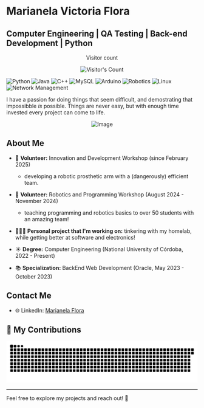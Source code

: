 # Marianela Victoria Flora
## Computer Engineering | QA Testing | Back-end Development | Python 

<div align="center"> 
  <p>Visitor count</p>
  <img src="https://profile-counter.glitch.me/{USERNAME}/count.svg" alt="Visitor's Count" />
</div>

  
![Python](https://img.shields.io/badge/Python-3776AB?style=for-the-badge&logo=python&logoColor=white)
![Java](https://img.shields.io/badge/Java-007396?style=for-the-badge&logo=java&logoColor=white)
![C++](https://img.shields.io/badge/C%2B%2B-00599C?style=for-the-badge&logo=c%2B%2B&logoColor=white)
![MySQL](https://img.shields.io/badge/MySQL-4479A1?style=for-the-badge&logo=mysql&logoColor=white)
![Arduino](https://img.shields.io/badge/Arduino-00979D?style=for-the-badge&logo=arduino&logoColor=white)
![Robotics](https://img.shields.io/badge/Robotics-0085CA?style=for-the-badge&logo=robotics&logoColor=white)
![Linux](https://img.shields.io/badge/Linux-000000?style=for-the-badge&logo=linux&logoColor=white)
![Network Management](https://img.shields.io/badge/Network_Management-000000?style=for-the-badge&logo=cisco&logoColor=white)

I have a passion for doing things that seem difficult, and demostrating that impossibble _is_ possible. Things are never easy, but with enough time invested every project can come to life.

<p align="center">
  <img src="https://www.discoverengineering.org/wp-content/uploads/2023/12/mj_11334_4.jpg" alt="Image" width="200">
</p>

## About Me

- 🦾 **Volunteer:** Innovation and Development Workshop (since February 2025)
  - developing a robotic prosthetic arm with a (dangerously) efficient team.
- 🤖 **Volunteer:** Robotics and Programming Workshop (August 2024 - November 2024)
  - teaching programming and robotics basics to over 50 students with an amazing team!
- 👱🏻‍♀️ **Personal project that I'm working on:** tinkering with my homelab, while getting better at software and electronics!
  
- ☀️ **Degree:** Computer Engineering (National University of Córdoba, 2022 - Present)
- 📚 **Specialization:** BackEnd Web Development (Oracle, May 2023 - October 2023)


## Contact Me
- 🌐 LinkedIn: [Marianela Flora](http://linkedin.com/in/marianela-victoria-flora-b52131205/)

## 🐍 My Contributions

<div align="center">
  <picture>
    <source media="(prefers-color-scheme: dark)" srcset="https://raw.githubusercontent.com/marianelavflora/marianelavflora/output/github-contribution-grid-snake-dark.svg" />
    <source media="(prefers-color-scheme: light)" srcset="https://raw.githubusercontent.com/marianelavflora/marianelavflora/output/github-contribution-grid-snake.svg" />
    <img alt="github-snake" src="https://raw.githubusercontent.com/marianelavflora/marianelavflora/output/github-contribution-grid-snake.svg" />
  </picture>
</div>

<hr>
Feel free to explore my projects and reach out! 🚀

